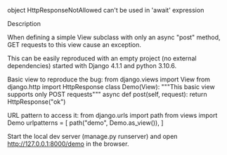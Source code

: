 object HttpResponseNotAllowed can't be used in 'await' expression

Description

When defining a simple View subclass with only an async "post" method, GET requests to this view cause an exception.

This can be easily reproduced with an empty project (no external dependencies) started with Django 4.1.1 and python 3.10.6.

Basic view to reproduce the bug:
from django.views import View
from django.http import HttpResponse
class Demo(View):
    """This basic view supports only POST requests"""
    async def post(self, request):
        return HttpResponse("ok")

URL pattern to access it:
from django.urls import path
from views import Demo
urlpatterns = [
    path("demo", Demo.as_view()),
]

Start the local dev server (manage.py runserver) and open http://127.0.0.1:8000/demo in the browser.